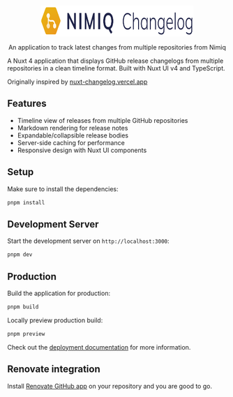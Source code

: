 <p align="center">
  <a href="https://github.com/onmax/nimiq-changelog" target="_blank">
    <picture>
      <source media="(prefers-color-scheme: dark)" srcset="https://raw.githubusercontent.com/onmax/nimiq-changelog/HEAD/.github/logo-dark.svg">
      <source media="(prefers-color-scheme: light)" srcset="https://raw.githubusercontent.com/onmax/nimiq-changelog/HEAD/.github/logo-light.svg">
      <img alt="Nimiq Changelog" src="https://raw.githubusercontent.com/onmax/nimiq-changelog/HEAD/.github/logo-light.svg" width="350" height="70" style="max-width: 100%;">
    </picture>
  </a>
</p>

<p align="center">
  An application to track latest changes from multiple repositories from Nimiq
</p>


A Nuxt 4 application that displays GitHub release changelogs from multiple repositories in a clean timeline format. Built with Nuxt UI v4 and TypeScript.

Originally inspired by [nuxt-changelog.vercel.app](https://nuxt-changelog.vercel.app/)

## Features

- Timeline view of releases from multiple GitHub repositories
- Markdown rendering for release notes
- Expandable/collapsible release bodies
- Server-side caching for performance
- Responsive design with Nuxt UI components


## Setup

Make sure to install the dependencies:

```bash
pnpm install
```

## Development Server

Start the development server on `http://localhost:3000`:

```bash
pnpm dev
```

## Production

Build the application for production:

```bash
pnpm build
```

Locally preview production build:

```bash
pnpm preview
```

Check out the [deployment documentation](https://nuxt.com/docs/getting-started/deployment) for more information.

## Renovate integration

Install [Renovate GitHub app](https://github.com/apps/renovate/installations/select_target) on your repository and you are good to go.
